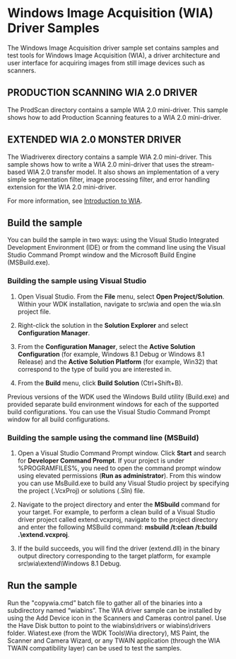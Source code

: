 ﻿---
topic: sample
description: Contains samples and test tools for Windows Image Acquisition (WIA).
languages:
  - cpp
products:
  - windows
---

<!---
    name: Windows Image Acquisition (WIA) Driver Samples
    platform: WDM
    language: cpp
    category: Image Scan
    description: Contains samples and test tools for Windows Image Acquisition (WIA), a driver architecture and user interface for acquiring images from still image devices such as scanners.
    samplefwlink: https://go.microsoft.com/fwlink/p/?linkid=856747
--->

# Windows Image Acquisition (WIA) Driver Samples

The Windows Image Acquisition driver sample set contains samples and test tools for Windows Image Acquisition (WIA), a driver architecture and user interface for acquiring images from still image devices such as scanners.

## PRODUCTION SCANNING WIA 2.0 DRIVER

The ProdScan directory contains a sample WIA 2.0 mini-driver. This sample shows how to add Production Scanning features to a WIA 2.0 mini-driver.

## EXTENDED WIA 2.0 MONSTER DRIVER

The Wiadriverex directory contains a sample WIA 2.0 mini-driver. This sample shows how to write a WIA 2.0 mini-driver that uses the stream-based WIA 2.0 transfer model. It also shows an implementation of a very simple segmentation filter, image processing filter, and error handling extension for the WIA 2.0 mini-driver.

For more information, see [Introduction to WIA](http://msdn.microsoft.com/en-us/library/windows/hardware/ff542835).

## Build the sample

You can build the sample in two ways: using the Visual Studio Integrated Development Environment (IDE) or from the command line using the Visual Studio Command Prompt window and the Microsoft Build Engine (MSBuild.exe).

### Building the sample using Visual Studio

1. Open Visual Studio. From the **File** menu, select **Open Project/Solution**. Within your WDK installation, navigate to src\\wia and open the wia.sln project file.

1. Right-click the solution in the **Solution Explorer** and select **Configuration Manager**.

1. From the **Configuration Manager**, select the **Active Solution Configuration** (for example, Windows 8.1 Debug or Windows 8.1 Release) and the **Active Solution Platform** (for example, Win32) that correspond to the type of build you are interested in.

1. From the **Build** menu, click **Build Solution** (Ctrl+Shift+B).

Previous versions of the WDK used the Windows Build utility (Build.exe) and provided separate build environment windows for each of the supported build configurations. You can use the Visual Studio Command Prompt window for all build configurations.

### Building the sample using the command line (MSBuild)

1. Open a Visual Studio Command Prompt window. Click **Start** and search for **Developer Command Prompt**. If your project is under %PROGRAMFILES%, you need to open the command prompt window using elevated permissions (**Run as administrator**). From this window you can use MsBuild.exe to build any Visual Studio project by specifying the project (.VcxProj) or solutions (.Sln) file.

1. Navigate to the project directory and enter the **MSbuild** command for your target. For example, to perform a clean build of a Visual Studio driver project called extend.vcxproj, navigate to the project directory and enter the following MSBuild command: **msbuild /t:clean /t:build .\\extend.vcxproj**.

1. If the build succeeds, you will find the driver (extend.dll) in the binary output directory corresponding to the target platform, for example src\\wia\\extend\\Windows 8.1 Debug.

## Run the sample

Run the "copywia.cmd” batch file to gather all of the binaries into a subdirectory named “wiabins”. The WIA driver sample can be installed by using the Add Device icon in the Scanners and Cameras control panel. Use the Have Disk button to point to the wiabins\\drivers or wiabins\\drivers folder. Wiatest.exe (from the WDK Tools\\Wia directory), MS Paint, the Scanner and Camera Wizard, or any TWAIN application (through the WIA TWAIN compatibility layer) can be used to test the samples.
